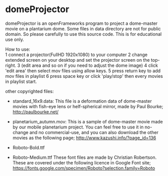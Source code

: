 # domeProjector
domeProjector is an openFrameworks program to project a dome-master movie on a plantarium dome.
Some files in data directory are not for public domain. So please carefully to use this source code.
This is for educational use only.

How to use:<br>
1 connect a projector(FullHD 1920x1080) to your computer
2 change extended screen on your desktop and set the projector screen on the top-right.
3 (edit area and so on if you need to adjust the dome image)
4 click 'edit area' then select mov files using allow keys.
5 press return key to add mov files in playlist
6 press space key or click 'play/stop' then every movies in playlist start.

other copyrighted files:<br>
- standard_16x9.data:
This file is a deformation data of dome-master movies with fish-eye lens or helf-spherical mirror, made by Paul Bourke;  http://paulbourke.net/

- planetarium_autumn.mov:
This is a sample of dome-master movie made by our mobile planetarium project. You can feel free to use it in no-change and no commercial-use, and you can also download the other movies as the following page; http://www.kazushi.info/?page_id=136

- Roboto-Bold.ttf
- Roboto-Medium.ttf
These font files are made by Christian Robertson. These are covered under the following licence in Google Font site; https://fonts.google.com/specimen/Roboto?selection.family=Roboto
